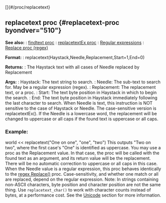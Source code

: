 []{#/proc/replacetext}
## replacetext proc {#replacetext-proc byondver="510"}
**See also:**
:   [findtext proc](#/proc/findtext)
:   [replacetextEx proc](#/proc/replacetextEx)
:   [Regular expressions](#/%7Bnotes%7D/regex)
:   [Replace proc (regex)](#/regex/proc/Replace)
<!-- -->
**Format:**
:   replacetext(Haystack,Needle,Replacement,Start=1,End=0)
<!-- -->
**Returns:**
:   The Haystack text with all cases of Needle replaced by Replacement
<!-- -->
**Args:**
:   Haystack: The text string to search.
:   Needle: The sub-text to search for. May be a regular expression
    (regex).
:   Replacement: The replacement text, or a proc.
:   Start: The text byte position in Haystack in which to begin the
    search.
:   End: The text byte position in Haystack immediately following the
    last character to search.
When Needle is text, this instruction is NOT sensitive to the case of
Haystack or Needle. The case-sensitive version is replacetextEx(). If
the Needle is a lowercase word, the replacement will be changed to
uppercase or all caps if the found text is uppercase or all caps.
### Example:
world \<\< replacetext(\"One on one\", \"one\", \"two\")
This outputs \"Two on two\", where the first case\'s \"One\" is
identified as uppercase.
You may use a proc as the Replacement value. In that case, the proc will
be called with the found text as an argument, and its return value will
be the replacement. There will be no automatic correction to uppercase
or all caps in this case.
When the Needle value is a regular expression, this proc behaves
identically to the [regex Replace()](#/regex/proc/Replace) proc.
Case-sensitivity, and whether one match or all are replaced, depend on
the regular expression.
Note: In strings containing non-ASCII characters, byte position and
character position are not the same thing. Use `replacetext_char()` to
work with character counts instead of bytes, at a performance cost. See
the [Unicode](#/%7Bnotes%7D/Unicode) section for more information.